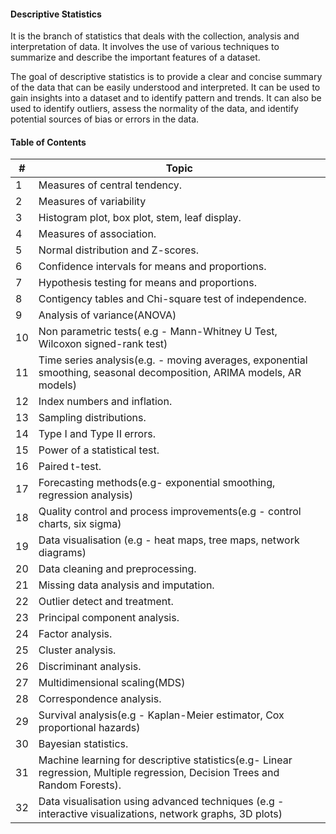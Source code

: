#### Descriptive Statistics

It is the branch of statistics that deals with the collection, analysis and interpretation of data. It involves the use of various techniques to summarize and describe the important features of a dataset.

The goal of descriptive statistics is to provide a clear and concise summary of the data that can be easily understood and interpreted. It can be used to gain insights into a dataset and to identify pattern and trends. It can also be used to identify outliers, assess the normality of the data, and identify potential sources of bias or errors in the data.

#### Table of Contents
| # | Topic                                            |
|---|--------------------------------------------------|
| 1 | Measures of central tendency.                                       |
| 2 | Measures of variability                                |
| 3 | Histogram plot, box plot, stem, leaf display.                                      |
| 4 | Measures of association.                                      |
| 5 | Normal distribution and Z-scores.                                       |
| 6 | Confidence intervals for means and proportions.                           |
| 7 | Hypothesis testing for means and proportions.                          |
| 8 | Contigency tables and Chi-square test of independence.                                   |
| 9 | Analysis of variance(ANOVA)                              |
|10 | Non parametric tests( e.g - Mann-Whitney U Test, Wilcoxon signed-rank test)                         |
|11 | Time series analysis(e.g. - moving averages, exponential smoothing, seasonal decomposition, ARIMA models, AR models)                          |
|12 | Index numbers and inflation.                  |
|13 | Sampling distributions.                               |
|14 | Type I and Type II errors.                             |
|15 | Power of a statistical test.                                     |
|16 | Paired t-test.                         |
|17 | Forecasting methods(e.g- exponential smoothing, regression analysis)                  |
|18 | Quality control and process improvements(e.g - control charts, six sigma)                   |
|19 | Data visualisation (e.g - heat maps, tree maps, network diagrams)                              |
|20 | Data cleaning and preprocessing.                    |
|21 | Missing data analysis and imputation.                               |
|22 | Outlier detect and treatment.                                    |
|23 | Principal component analysis.                              |
|24 | Factor analysis.                             |
|25 | Cluster analysis.             |
|26 | Discriminant analysis.                     |
|27 | Multidimensional scaling(MDS)                 |
|28 | Correspondence analysis.             |
|29 | Survival analysis(e.g - Kaplan-Meier estimator, Cox proportional hazards)                                         |
|30 | Bayesian statistics.                                          |
|31 | Machine learning for descriptive statistics(e.g- Linear regression, Multiple regression, Decision Trees and Random Forests).                                       |
|32 | Data visualisation using advanced techniques (e.g - interactive visualizations, network graphs, 3D plots)                                     |
